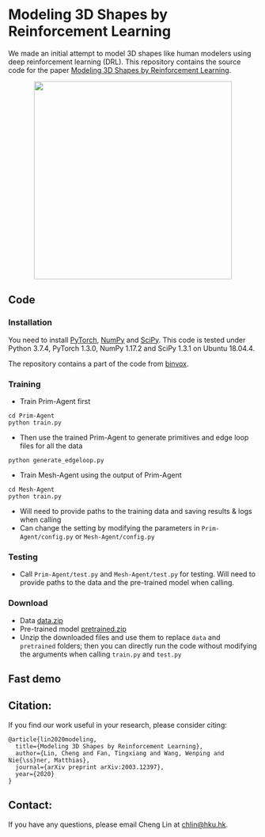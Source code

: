 # Modeling 3D Shapes by Reinforcement Learning

We made an initial attempt to model 3D shapes like human modelers using deep reinforcement learning (DRL). This repository contains the source code for the paper [Modeling 3D Shapes by Reinforcement Learning](https://arxiv.org/abs/2003.12397).

<a href="https://arxiv.org/abs/2003.12397">
<img src="imgs/teaser.jpg" style="width:400px; display: block; margin-left: auto; margin-right: auto;"/>
</a>


## Code
### Installation
You need to install [PyTorch](https://pytorch.org/), [NumPy](https://numpy.org/) and [SciPy](https://www.scipy.org/). This code is tested under Python 3.7.4, PyTorch 1.3.0, NumPy 1.17.2 and SciPy 1.3.1 on Ubuntu 18.04.4.

The repository contains a part of the code from [binvox](https://www.patrickmin.com/binvox/).

### Training
* Train Prim-Agent first
```
cd Prim-Agent
python train.py
```
* Then use the trained Prim-Agent to generate primitives and edge loop files for all the data
```
python generate_edgeloop.py
```
* Train Mesh-Agent using the output of Prim-Agent
```
cd Mesh-Agent
python train.py
```
* Will need to provide paths to the training data and saving results & logs when calling
* Can change the setting by modifying the parameters in `Prim-Agent/config.py` or `Mesh-Agent/config.py` 

### Testing
* Call `Prim-Agent/test.py` and `Mesh-Agent/test.py` for testing. Will need to provide paths to the data and the pre-trained model when calling.

### Download
* Data [data.zip](https://drive.google.com/file/d/1inwGXugUEB_vbmTjl33gfWWPhAw594Fv/view?usp=sharing)
* Pre-trained model [pretrained.zip](https://drive.google.com/file/d/1VTM4--sf0xas29s_frF7_tZsPNFTNcFL/view?usp=sharing)
* Unzip the downloaded files and use them to replace `data` and `pretrained` folders; then you can directly run the code without modifying the arguments when calling `train.py` and `test.py`


## Fast demo

## Citation:  
If you find our work useful in your research, please consider citing:
```
@article{lin2020modeling,
  title={Modeling 3D Shapes by Reinforcement Learning},
  author={Lin, Cheng and Fan, Tingxiang and Wang, Wenping and Nie{\ss}ner, Matthias},
  journal={arXiv preprint arXiv:2003.12397},
  year={2020}
}
```

## Contact:
If you have any questions, please email Cheng Lin at chlin@hku.hk.
